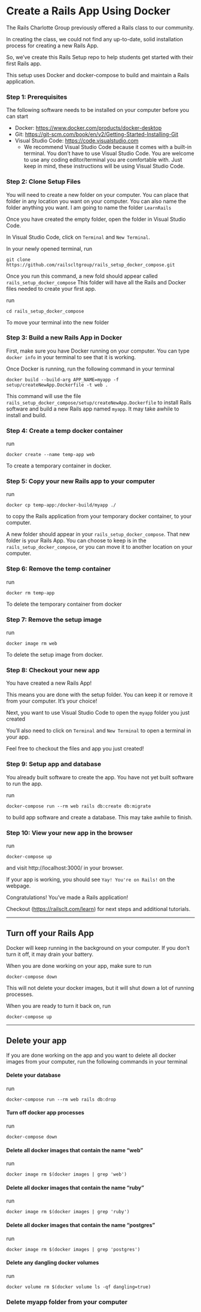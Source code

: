 # Create a Rails App Using Docker
The Rails Charlotte Group previously offered a Rails class to our community.

In creating the class, we could not find any up-to-date, solid installation process for creating a new Rails App.  

So, we’ve create this Rails Setup repo to help students get started with their first Rails app.

This setup uses Docker and docker-compose to build and maintain a Rails application.

### Step 1: Prerequisites
The following software needs to be installed on your computer before you can start
* Docker: https://www.docker.com/products/docker-desktop
* Git: https://git-scm.com/book/en/v2/Getting-Started-Installing-Git
* Visual Studio Code: https://code.visualstudio.com
  * We recommend Visual Studio Code because it comes with a built-in terminal.  You don’t have to use Visual Studio Code.  You are welcome to use any coding editor/terminal  you are comfortable with.  Just keep in mind, these instructions will be using Visual Studio Code.

### Step 2: Clone Setup Files
You will need to create a new folder on your computer.  You can place that folder in any location you want on your computer.  You can also name the folder anything you want.  I am going to name the folder `LearnRails`

Once you have created the empty folder, open the folder in Visual Studio Code.

In Visual Studio Code, click on `Terminal` and `New Terminal`.

In your newly opened terminal, run
```
git clone https://github.com/railscltgroup/rails_setup_docker_compose.git
```
Once you run this command, a new fold should appear called `rails_setup_docker_compose` This folder will have all the Rails and Docker files needed to create your first app.

run
```
cd rails_setup_docker_compose
```
To move your terminal into the new folder

### Step 3: Build a new Rails App in Docker
First, make sure you have Docker running on your computer.   You can type `docker info` in your terminal to see that it is working.

Once Docker is running, run the following command in your terminal
```
docker build --build-arg APP_NAME=myapp -f setup/createNewApp.Dockerfile -t web .
```
This command will use the file `rails_setup_docker_compose/setup/createNewApp.Dockerfile` to install Rails software and build a new Rails app named `myapp`.  It may take awhile to install and build.

### Step 4: Create a temp docker container
run
```
docker create --name temp-app web
```
To create a temporary container in docker.

### Step 5: Copy your new Rails app to your computer
run
```
docker cp temp-app:/docker-build/myapp ./
```
to copy the Rails application from your temporary docker container, to your computer.

A new folder should appear in your `rails_setup_docker_compose`.  That new folder is your Rails App.  You can choose to keep is in the `rails_setup_docker_compose`, or you can move it to another location on your computer.

### Step 6: Remove the temp container
run
```
docker rm temp-app
```
To delete the temporary container from docker

### Step 7: Remove the setup image
run
```
docker image rm web
```
To delete the setup image from docker.

### Step 8: Checkout your new app
You have created a new Rails App!

This means you are done with the setup folder.  You can keep it or remove it from your computer.  It’s your choice!

Next, you want to use Visual Studio Code to open the `myapp` folder you just created

You’ll also need to click on `Terminal` and `New Terminal` to open a terminal in your app.

Feel free to checkout the files and app you just created!

### Step 9: Setup app and database
You already built software to create the app.  You have not yet built software to run the app.

run
```
docker-compose run --rm web rails db:create db:migrate
```
to build app software and create a database. This may take awhile to finish.

### Step 10: View your new app in the browser
run
```
docker-compose up
```
and visit http://localhost:3000/ in your browser.  

If your app is working, you should see `Yay! You're on Rails!` on the webpage.

Congratulations! You’ve made a Rails application!

Checkout (https://railsclt.com/learn) for next steps and additional tutorials.

-------------

## Turn off your Rails App
Docker will keep running in the background on your computer.  If you don’t turn it off, it may drain your battery.  

When you are done working on your app, make sure to run
```
docker-compose down
```
This will not delete your docker images, but it will shut down a lot of running processes.

When you are ready to turn it back on, run
```
docker-compose up
```

-----
## Delete your app
If you are done working on the app and you want to delete all docker images from your computer, run the following commands in your terminal

#### Delete your database
run
```
docker-compose run --rm web rails db:drop
```

#### Turn off docker app processes
run
```
docker-compose down
```

#### Delete all docker images that contain the name “web”
run
```
docker image rm $(docker images | grep 'web')
```

#### Delete all docker images that contain the name “ruby”
run
```
docker image rm $(docker images | grep 'ruby')
```

#### Delete all docker images that contain the name “postgres”
run
```
docker image rm $(docker images | grep 'postgres')
```

#### Delete any dangling docker volumes
run
```
docker volume rm $(docker volume ls -qf dangling=true)
```

### Delete myapp folder from your computer
